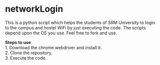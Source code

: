 # networkLogin
This is a python script which helps the students of SRM University to login to the campus and hostel WiFi by just executing the code.
The scripts depend upon the OS you use.
Feel free to fork and use.
<p>
<b>Steps to use</b></br>
1. Download the chrome webdriver and install it.</br>
2. Clone the repository.</br>
3. Execute the code.</p>
